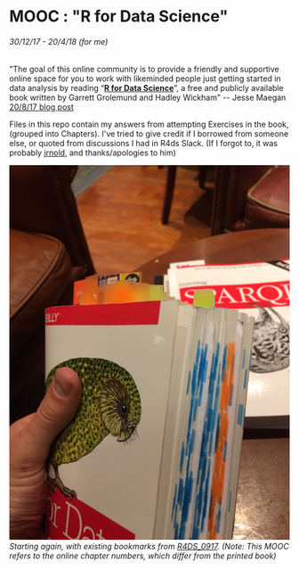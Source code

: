 # MOOC : "R for Data Science"
###### 30/12/17 - 20/4/18 (for me)

"The goal of this online community is to provide a friendly and supportive online space for you to work with likeminded people just getting started in data analysis by reading “[**R for Data Science**](http://r4ds.had.co.nz/)”, a free and publicly available book written by Garrett Grolemund and Hadley Wickham" -- Jesse Maegan [20/8/17 blog post](https://medium.com/@kierisi/join-the-r-for-data-science-online-learning-community-842527222ab3)

Files in this repo contain my answers from attempting Exercises in the book, (grouped into Chapters). I've tried to give credit if I borrowed from someone else, or quoted from discussions I had in R4ds Slack. (If I forgot to, it was probably [jrnold](https://jrnold.github.io/r4ds-exercise-solutions/), and thanks/apologies to him)

![getting started](getting-started_1217.jpg)
_Starting again, with existing bookmarks from [R4DS\_0917](https://github.com/mbeveridge/R4DS_0917). (Note: This MOOC refers to the online chapter numbers, which differ from the printed book)_